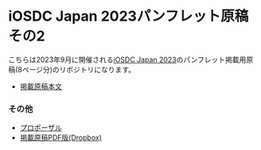 # iOSDC Japan 2023パンフレット原稿 その2

こちらは2023年9月に開催される[iOSDC Japan 2023](https://fortee.jp/iosdc-japan-2023)のパンフレット掲載用原稿(8ページ分)のリポジトリになります。

- [掲載原稿本文](https://github.com/fumiyasac/iosdc2023_pamphlet_manuscript_vol2/blob/main/manuscript.md)

### その他

- [プロポーザル](https://fortee.jp/iosdc-japan-2023/proposal/527be76c-336d-448f-9db4-6c2879949c4f)
- [掲載原稿PDF版(Dropbox)](https://www.dropbox.com/s/k7dwi7hri4zxmzj/iOSDC2023%E3%83%91%E3%83%B3%E3%83%95%E5%8E%9F%E7%A8%BF8%E3%83%9A%E3%83%BC%E3%82%B8.pdf?dl=0)
